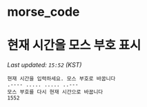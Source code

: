 # morse_code
# 현재 시간을 모스 부호 표시
<!-- MORSE_TIME_START -->
_Last updated: `15:52` (KST)_

```
현재 시간을 입력하세요. 모스 부호로 바꿉니다
.---- ..... ..... ..---
모스 부호를 다시 현재 시간으로 바꿉니다
1552
```
<!-- MORSE_TIME_END -->
